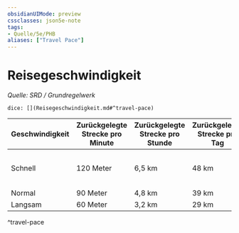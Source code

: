 ```yaml
---
obsidianUIMode: preview
cssclasses: json5e-note
tags:
- Quelle/5e/PHB
aliases: ["Travel Pace"]
---
```

# Reisegeschwindigkeit
*Quelle: SRD / Grundregelwerk*

`dice: [](Reisegeschwindigkeit.md#^travel-pace)`

| Geschwindigkeit | Zurückgelegte Strecke pro Minute | Zurückgelegte Strecke pro Stunde | Zurückgelegte Strecke pro Tag | Effekt                                                                         |
| --------------- | -------------------------------- | -------------------------------- | ----------------------------- | ------------------------------------------------------------------------------ |
| Schnell         | 120 Meter                        | 6,5 km                          | 48 km                      | −5 Abzug auf passive <font color="green">**Weisheit**</font> ([[../../03 - Quellen/Quellbücher/01. Grundregelwerk 2014/07-Attributswerte-verwenden#Wahrnehmung\|Wahrnehmung]]) |
| Normal          | 90 Meter                         | 4,8 km                          | 39 km                      | -                                                                              |
| Langsam         | 60 Meter                         | 3,2 km                          | 29 km                      | Kann Heimlichkeit verwenden                                                            |
^travel-pace